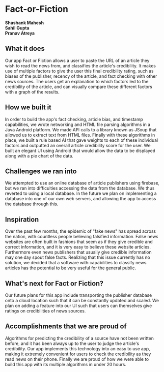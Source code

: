 # Fact-or-Fiction

**Shashank Mahesh**\
**Sahil Gupta**\
**Pranav Atreya**

## What it does
Our app Fact or Fiction allows a user to paste the URL of an article they wish to read the news from, and classifies the article's credibility. It makes use of multiple factors to give the user this final credibility rating, such as biases of the publisher, recency of the article, and fact checking with other news sources. The users get an explanation to which factors led to the credibility of the article, and can visually compare these different factors with a graph of the results.

## How we built it
In order to build the app's fact checking, article bias, and timestamp capabilities, we wrote networking and HTML file parsing algorithms in a Java Android platform. We made API calls to a library known as JSoup that allowed us to extract text from HTML files. Finally with these algorithms in place, we built a rule based AI that gave weights to each of these individual factors and outputted an overall article credibility score for the user. We built an elegant UI using Android that would allow the data to be displayed along with a pie chart of the data.

## Challenges we ran into
We attempted to use an online database of article publishers using firebase, but we ran into difficulties accessing the data from the database. We thus reverted to using a local database. In the future we plan on implementing a database into one of our own web servers, and allowing the app to access the database through this.

## Inspiration
Over the past few months, the epidemic of "fake news" has spread across the nation, with countless people believing falsified information. False news websites are often built in fashions that seem as if they give credible and correct information, and it is very easy to believe these website articles. Furthermore even news publishers that usually give credible information may one day spout false facts. Realizing that this issue currently has no solution, we decided that a software with capabilities to classify news articles has the potential to be very useful for the general public.

## What's next for Fact or Fiction?
Our future plans for this app include transporting the publisher database onto a cloud location such that it can be constantly updated and scaled. We plan on adding a feature into our UI such that users can themselves give ratings on credibilities of news sources.

## Accomplishments that we are proud of
Algorithms for predicting the credibility of a source have not been written before, and it has been always up to the user to judge the article's credibility. Our app implements this technology into an easy to use app, making it extremely convenient for users to check the credibility as they read news on their phone. Finally we are proud of how we were able to build this app with its multiple algorithms in under 20 hours.
